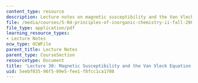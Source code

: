 ```yaml
---
content_type: resource
description: Lecture notes on magnetic susceptibility and the Van Vleck equation.
file: /media/courses/5-04-principles-of-inorganic-chemistry-ii-fall-2008/5eebf03596f509e5fee1f8fcc1ca1708_lecture_30.pdf
file_type: application/pdf
learning_resource_types:
- Lecture Notes
ocw_type: OCWFile
parent_title: Lecture Notes
parent_type: CourseSection
resourcetype: Document
title: 'Lecture 30: Magnetic Susceptibility and the Van Vleck Equation'
uid: 5eebf035-96f5-09e5-fee1-f8fcc1ca1708
---
```

